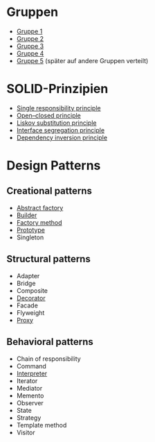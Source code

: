 # Gruppen
* [Gruppe 1](https://github.com/WWI17SEB/software-engineering/tree/gruppe1)
* [Gruppe 2](https://github.com/WWI17SEB/software-engineering/tree/gruppe2)
* [Gruppe 3](https://github.com/WWI17SEB/software-engineering/tree/gruppe3)
* [Gruppe 4](https://github.com/WWI17SEB/software-engineering/tree/gruppe4)
* [Gruppe 5](https://github.com/WWI17SEB/software-engineering/tree/gruppe5) (später auf andere Gruppen verteilt)

# SOLID-Prinzipien
* [Single responsibility principle](https://github.com/WWI17SEB/software-engineering/blob/gruppe2/01_srp/presentations/SRP%20-%20The%20Single%20Responsibility%20Principle.pdf)
* [Open–closed principle](https://github.com/WWI17SEB/software-engineering/blob/gruppe5/Open-closed%20Principle.pdf)
* [Liskov substitution principle](https://github.com/WWI17SEB/software-engineering/blob/gruppe4/1_Pr%C3%A4sentationen/LSP.pptx)
* [Interface segregation principle](https://github.com/WWI17SEB/software-engineering/blob/gruppe3/01_SOLID-Prinzipien/SOLID-Prinzipien_ISP.pdf)
* [Dependency inversion principle](https://github.com/WWI17SEB/software-engineering/blob/gruppe1/01_DIP/DIP.pptx)

# Design Patterns
## Creational patterns
* [Abstract factory](https://github.com/WWI17SEB/software-engineering/blob/gruppe1/02_Abstract_Factory/AbstractFactory.pptx)
* [Builder](https://github.com/WWI17SEB/software-engineering/blob/gruppe2/03_design_patterns/builder/presentations/builder.pdf)
* [Factory method](https://github.com/WWI17SEB/software-engineering/blob/gruppe3/03_DesignPattern_FactoryMethod/DesignPattern_FactoryMethod.pdf)
* [Prototype](https://github.com/WWI17SEB/software-engineering/blob/gruppe4/1_Pr%C3%A4sentationen/Prototype%20Design%20Pattern/Prototype%20Design%20Pattern.pptx)
* Singleton

## Structural patterns
* Adapter
* Bridge
* Composite
* [Decorator](https://github.com/WWI17SEB/software-engineering/blob/gruppe3/05_DesignPattern-Decorator/Design%20Pattern%20Decorator.pdf)
* Facade
* Flyweight
* [Proxy](https://github.com/WWI17SEB/software-engineering/blob/gruppe1/04_Proxy_und_CommandIntepreter/Proxy_und_Interpreter.pptx)

## Behavioral patterns
* Chain of responsibility
* Command
* [Interpreter](https://github.com/WWI17SEB/software-engineering/blob/gruppe1/04_Proxy_und_CommandIntepreter/Proxy_und_Interpreter.pptx)
* Iterator
* Mediator
* Memento
* Observer
* State
* Strategy
* Template method
* Visitor
